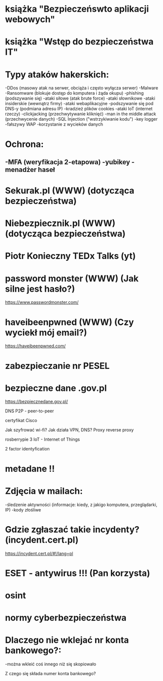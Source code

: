# książka "Bezpieczeńswto aplikacji webowych"

# książka "Wstęp do bezpieczeństwa IT"

# Typy ataków hakerskich:

-DDos       (masowy atak na serwer, obciąża i często wyłącza serwer)
-Malware
-Ransomware (blokuje dostęp do komputera i żąda okupu)
-phishing   (podszywanie się)
-ataki siłowe (atak brute force)
-ataki słownikowe
-ataki insiderskie  (wewnątrz firmy)
-ataki webaplikacyjne
-podszywanie się pod DNS-y      (podmiana adresu IP)
-kradzież plików cookies
-ataki IoT  (internet rzeczy)
-clickjacking   (przechwytywanie kliknięć)
-man in the middle attack   (przechwycenie danych)
-SQL Injection      ("wstrzykiwanie kodu")
-key logger
-fałszywy WAP
-korzystanie z wycieków danych



# Ochrona:

-MFA    (weryfikacja 2-etapowa)
-yubikey
-menadżer haseł
-




# Sekurak.pl (WWW) (dotycząca bezpieczeństwa)

# Niebezpiecznik.pl (WWW) (dotycząca bezpieczeństwa)

# Piotr Konieczny       TEDx Talks  (yt)



# password monster (WWW)    (Jak silne jest hasło?)

https://www.passwordmonster.com/


# haveibeenpwned (WWW)      (Czy wyciekł mój email?)

https://haveibeenpwned.com/


# zabezpieczanie nr PESEL


# bezpieczne dane .gov.pl

https://bezpiecznedane.gov.pl/




DNS
P2P - peer-to-peer


certyfikat Cisco

Jak szyfrować wi-fi?
Jak działa VPN, DNS?
Proxy
reverse proxy

rosberrypie 3
IoT - Internet of Things

2 factor identyfication


# metadane    !!


# Zdjęcia w mailach:

-śledzenie aktywności   (informacje: kiedy, z jakigo komputera, przeglądarki, IP)
-kody złośliwe


# Gdzie zgłaszać takie incydenty?       (incydent.cert.pl)

https://incydent.cert.pl/#!/lang=pl


# ESET - antywirus     !!!  (Pan korzysta)


# osint


# normy cyberbezpieczeństwa


# Dlaczego nie wklejać nr konta bankowego?:

-można wkleić coś innego niż się skopiowało


Z czego się składa numer konta bankowego?